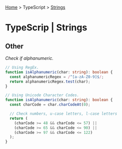 [Home](../index.md) > TypeScript > [Strings](./ts_strings.md)

# TypeScrip | Strings

## Other

_Check if alphanumeric._

```typescript
// Using RegEx.
function isAlphanumeric(char: string): boolean {
  const alphanumericRegex = /^[a-zA-Z0-9]$/;
  return alphanumericRegex.test(char);
}

// Using Unicode Character Codes.
function isAlphanumeric(char: string): boolean {
  const charCode = char.charCodeAt(0);

  // Check numbers, u-case letters, l-case letters
  return (
    (charCode >= 48 && charCode <= 57) ||
    (charCode >= 65 && charCode <= 90) ||
    (charCode >= 97 && charCode <= 122)
  );
}
```
